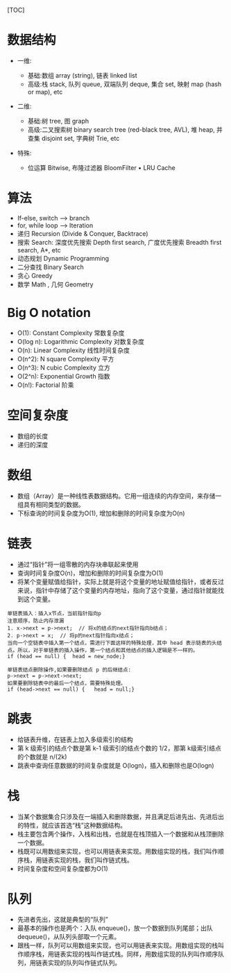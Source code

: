 

[TOC]

# 数据结构 

* 一维:
    * 基础:数组 array (string), 链表 linked list
    * 高级:栈 stack, 队列 queue, 双端队列 deque, 集合 set, 映射 map (hash or map), etc 

* 二维:
    * 基础:树 tree, 图 graph
    * 高级:二叉搜索树 binary search tree (red-black tree, AVL), 堆 heap, 并查集 disjoint set, 字典树 Trie, etc 

* 特殊:
    * 位运算 Bitwise, 布隆过滤器 BloomFilter • LRU Cache 

# 算法 

- If-else, switch —> branch 
- for, while loop —> Iteration 
- 递归 Recursion (Divide & Conquer, Backtrace) 
- 搜索 Search: 深度优先搜索 Depth first search, 广度优先搜索 Breadth first search, A*, etc 
- 动态规划 Dynamic Programming 
- 二分查找 Binary Search 
- 贪心 Greedy 
- 数学 Math , 几何 Geometry 

# Big O notation 

* O(1): Constant Complexity 常数复杂度
* O(log n): Logarithmic Complexity 对数复杂度 
* O(n): Linear Complexity 线性时间复杂度 
* O(n^2): N square Complexity 平方
* O(n^3): N cubic Complexity 立方
* O(2^n): Exponential Growth 指数
* O(n!): Factorial 阶乘 

# 空间复杂度

* 数组的长度
* 递归的深度

# 数组

* 数组（Array）是一种线性表数据结构。它用一组连续的内存空间，来存储一组具有相同类型的数据。
* 下标查询的时间复杂度为O(1), 增加和删除的时间复杂度为O(n)

# 链表

* 通过“指针”将一组零散的内存块串联起来使用
* 查询时间复杂度O(n)，增加和删除的时间复杂度为O(1)
* 将某个变量赋值给指针，实际上就是将这个变量的地址赋值给指针，或者反过来说，指针中存储了这个变量的内存地址，指向了这个变量，通过指针就能找到这个变量。

~~~
单链表插入：插入x节点，当前指针指向p
注意顺序，防止内存泄漏
1. x->next = p->next;  // 将x的结点的next指针指向b结点；
2. p->next = x;  // 将p的next指针指向x结点；
当向一个空链表中插入第一个结点，需进行下面这样的特殊处理，其中 head 表示链表的头结点。所以，对于单链表的插入操作，第一个结点和其他结点的插入逻辑是不一样的。
if (head == null) {  head = new_node;}
~~~

~~~
单链表结点删除操作,如果要删除结点 p 的后继结点:
p->next = p->next->next;
如果要删除链表中的最后一个结点，需要特殊处理。
if (head->next == null) {   head = null;}
~~~

# 跳表

* 给链表升维，在链表上加入多级索引的结构
* 第 k 级索引的结点个数是第 k-1 级索引的结点个数的 1/2，那第 k级索引结点的个数就是 n/(2k)
* 跳表中查询任意数据的时间复杂度就是 O(logn)，插入和删除也是O(logn)

# 栈

* 当某个数据集合只涉及在一端插入和删除数据，并且满足后进先出、先进后出的特性，就应该首选“栈”这种数据结构。
* 栈主要包含两个操作，入栈和出栈，也就是在栈顶插入一个数据和从栈顶删除一个数据。
* 栈既可以用数组来实现，也可以用链表来实现。用数组实现的栈，我们叫作顺序栈，用链表实现的栈，我们叫作链式栈。
* 时间复杂度和空间复杂度都为O(1)

# 队列

* 先进者先出，这就是典型的“队列”
* 最基本的操作也是两个：入队 enqueue()，放一个数据到队列尾部；出队 dequeue()，从队列头部取一个元素。
* 跟栈一样，队列可以用数组来实现，也可以用链表来实现。用数组实现的栈叫作顺序栈，用链表实现的栈叫作链式栈。同样，用数组实现的队列叫作顺序队列，用链表实现的队列叫作链式队列。

